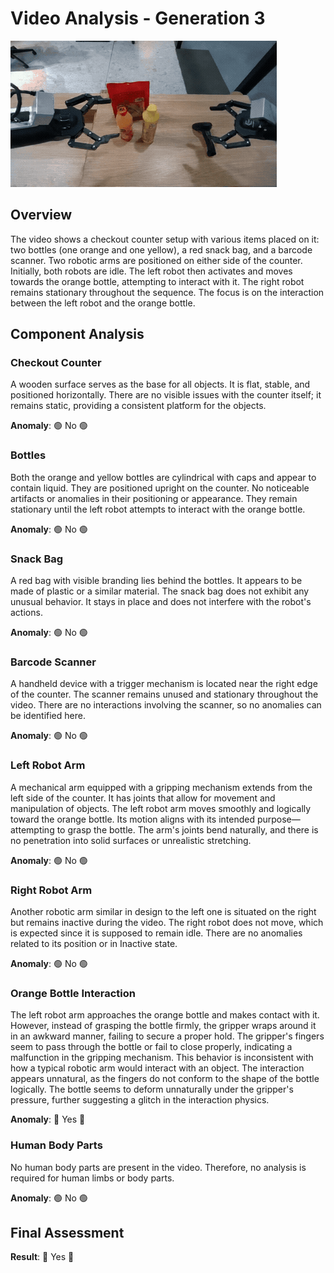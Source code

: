 # Video Analysis - Generation 3

<img src="generation_3.gif" alt="Generation 3">

## Overview
The video shows a checkout counter setup with various items placed on it: two bottles (one orange and one yellow), a red snack bag, and a barcode scanner. Two robotic arms are positioned on either side of the counter. Initially, both robots are idle. The left robot then activates and moves towards the orange bottle, attempting to interact with it. The right robot remains stationary throughout the sequence. The focus is on the interaction between the left robot and the orange bottle.

## Component Analysis

### Checkout Counter
A wooden surface serves as the base for all objects. It is flat, stable, and positioned horizontally. There are no visible issues with the counter itself; it remains static, providing a consistent platform for the objects.

**Anomaly**: 🟢 No 🟢

### Bottles
Both the orange and yellow bottles are cylindrical with caps and appear to contain liquid. They are positioned upright on the counter. No noticeable artifacts or anomalies in their positioning or appearance. They remain stationary until the left robot attempts to interact with the orange bottle.

**Anomaly**: 🟢 No 🟢

### Snack Bag
A red bag with visible branding lies behind the bottles. It appears to be made of plastic or a similar material. The snack bag does not exhibit any unusual behavior. It stays in place and does not interfere with the robot's actions.

**Anomaly**: 🟢 No 🟢

### Barcode Scanner
A handheld device with a trigger mechanism is located near the right edge of the counter. The scanner remains unused and stationary throughout the video. There are no interactions involving the scanner, so no anomalies can be identified here.

**Anomaly**: 🟢 No 🟢

### Left Robot Arm
A mechanical arm equipped with a gripping mechanism extends from the left side of the counter. It has joints that allow for movement and manipulation of objects. The left robot arm moves smoothly and logically toward the orange bottle. Its motion aligns with its intended purpose—attempting to grasp the bottle. The arm's joints bend naturally, and there is no penetration into solid surfaces or unrealistic stretching.

**Anomaly**: 🟢 No 🟢

### Right Robot Arm
Another robotic arm similar in design to the left one is situated on the right but remains inactive during the video. The right robot does not move, which is expected since it is supposed to remain idle. There are no anomalies related to its position or in Inactive state.

**Anomaly**: 🟢 No 🟢

### Orange Bottle Interaction
The left robot arm approaches the orange bottle and makes contact with it. However, instead of grasping the bottle firmly, the gripper wraps around it in an awkward manner, failing to secure a proper hold. The gripper's fingers seem to pass through the bottle or fail to close properly, indicating a malfunction in the gripping mechanism. This behavior is inconsistent with how a typical robotic arm would interact with an object. The interaction appears unnatural, as the fingers do not conform to the shape of the bottle logically. The bottle seems to deform unnaturally under the gripper's pressure, further suggesting a glitch in the interaction physics.

**Anomaly**: 🔴 Yes 🔴

### Human Body Parts
No human body parts are present in the video. Therefore, no analysis is required for human limbs or body parts.

**Anomaly**: 🟢 No 🟢

## Final Assessment
**Result**: 🔴 Yes 🔴

